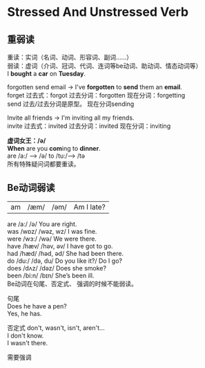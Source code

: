 # Stressed And Unstressed Verb

重弱读    
------------------
重读：实词（名词、动词、形容词、副词……）    
弱读：虚词（介词、冠词、代词、连词等be动词、助动词、情态动词等）    
 I **bought** a **car** on **Tuesday**.    
 
 forgotten send email -> I've **forgotten** to **send** them an **email**.    
 forget 过去式：forgot  过去分词：forgotten 现在分词：forgetting    
 send   过去/过去分词是原型。 现在分词sending    

 Invite all friends -> I'm inviting all my friends.    
 invite 过去式：invited 过去分词：invited 现在分词：inviting 

 **虚词女王：/ə/**    
  **When** are you **com**ing to **dinner**.     
  are /a:/ —> /ə/ to /tu:/—> /tə      
  所有特殊疑问词都要重读。    

Be动词弱读    
-------------------
|        |        |        |                 |
| ------ | ------ | ------ | ----------------|    
| am     | /æm/   |  /əm/  |      Am I late? |    
are    /a:/     /ə/           You are right.    
was    /wɒz/    /wəz, wz/     I was fine.     
were   /wɜ:/    /wə/          We were there.    
have   /hæv/    /həv, əv/     I have got to go.     
had    /hæd/    /həd, əd/     She had been there.     
do     /du:/    /də, du/      Do you like it?/ Do I go?     
does   /dʌz/    /dəz/         Does she smoke?     
been   /bi:n/   /bɪn/         She’s been ill.       
Be动词在句尾、否定式、 强调的时候不能弱读。    

句尾    
  Does he have a pen?    
  Yes, he has.   

否定式 don't, wasn't, isn't, aren't...    
  I don't know.    
  I wasn't there.    

需要强调    
